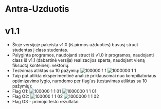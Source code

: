 # Antra-Uzduotis
# v1.1
* Šioje versijoje pakeista v1.0 (iš pirmos užduoties) buvusį struct studentas į class studentas.
* Palyginta programos, naudojanti struct iš v1.0 ir programos, naudojanti class iš v1.1 (dabartinė versija) realizacijos sparta, naudojant vieną fiksuotą konteinerį: vektorių.
* Testvimas atliktas su 10 pažymių:
![100000 1 1](https://user-images.githubusercontent.com/90559062/145468382-f07767b4-0671-4fee-9b39-0497c47ae8a4.png)
![1000000 1 1](https://user-images.githubusercontent.com/90559062/145468480-b1a20620-37f8-4337-8331-be996a72c731.png)
* Taip pat atlikta eksperimentinė analizė priklausomai nuo kompiliatoriaus optimizavimo lygio, nurodomo per flag'us (testavimas atliktas su 10 pažymių):
* Flag O1:
![100000 1 1 01](https://user-images.githubusercontent.com/90559062/145469793-df6a62fa-9185-43d9-8cb0-84abafea5176.png)
![1000000 1 1 01](https://user-images.githubusercontent.com/90559062/145469812-13735a07-67c6-45c3-9d2f-b6af9e49721a.png)
* Flag O2:
![100000 1 1 02](https://user-images.githubusercontent.com/90559062/145469935-890a9fe6-1507-4a7e-b5ce-ffb53647948a.png)
![1000000 1 1 02](https://user-images.githubusercontent.com/90559062/145469949-5a25d03e-57e9-4a27-83d7-3a2644761fbb.png)
* Flag O3 - primojo testo rezultatai. 
